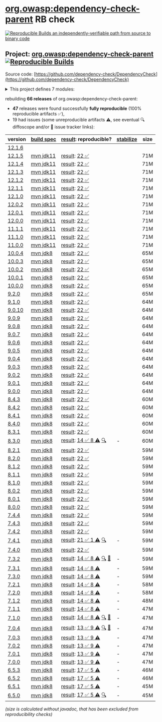 [org.owasp:dependency-check-parent](https://central.sonatype.com/artifact/org.owasp/dependency-check-parent/versions) RB check
=======

[![Reproducible Builds](https://reproducible-builds.org/images/logos/rb.svg) an independently-verifiable path from source to binary code](https://reproducible-builds.org/)

## Project: [org.owasp:dependency-check-parent](https://central.sonatype.com/artifact/org.owasp/dependency-check-parent/versions) [![Reproducible Builds](https://img.shields.io/endpoint?url=https://raw.githubusercontent.com/jvm-repo-rebuild/reproducible-central/master/content/org/owasp/dependency-check/badge.json)](https://github.com/jvm-repo-rebuild/reproducible-central/blob/master/content/org/owasp/dependency-check/README.md)

Source code: [https://github.com/dependency-check/DependencyCheck](https://github.com/dependency-check/DependencyCheck)

<details><summary>This project defines 7 modules:</summary>

* [org.owasp:dependency-check-ant](https://central.sonatype.com/artifact/org.owasp/dependency-check-ant/overview)
* [org.owasp:dependency-check-cli](https://central.sonatype.com/artifact/org.owasp/dependency-check-cli/overview)
* [org.owasp:dependency-check-core](https://central.sonatype.com/artifact/org.owasp/dependency-check-core/overview)
* [org.owasp:dependency-check-maven](https://central.sonatype.com/artifact/org.owasp/dependency-check-maven/overview)
* [org.owasp:dependency-check-parent](https://central.sonatype.com/artifact/org.owasp/dependency-check-parent/overview)
* [org.owasp:dependency-check-plugin](https://central.sonatype.com/artifact/org.owasp/dependency-check-plugin/overview)
* [org.owasp:dependency-check-utils](https://central.sonatype.com/artifact/org.owasp/dependency-check-utils/overview)
</details>

rebuilding **66 releases** of org.owasp:dependency-check-parent:
- **47** releases were found successfully **fully reproducible** (100% reproducible artifacts :white_check_mark:),
- 19 had issues (some unreproducible artifacts :warning:, see eventual :mag: diffoscope and/or :memo: issue tracker links):

| version | [build spec](/BUILDSPEC.md) | [result](https://reproducible-builds.org/docs/jvm/): reproducible? | [stabilize](https://github.com/google/oss-rebuild/blob/main/cmd/stabilize/README.md) | size |
| -- | --------- | ------ | ------ | -- |
| [12.1.6](https://central.sonatype.com/artifact/org.owasp/dependency-check-parent/12.1.6/pom) | | | |
| [12.1.5](https://central.sonatype.com/artifact/org.owasp/dependency-check-parent/12.1.5/pom) | [mvn jdk11](dependency-check-12.1.5.buildspec) | [result](dependency-check-parent-12.1.5.buildinfo): [22 :white_check_mark: ](dependency-check-parent-12.1.5.buildcompare) | | 71M |
| [12.1.4](https://central.sonatype.com/artifact/org.owasp/dependency-check-parent/12.1.4/pom) | [mvn jdk11](dependency-check-12.1.4.buildspec) | [result](dependency-check-parent-12.1.4.buildinfo): [22 :white_check_mark: ](dependency-check-parent-12.1.4.buildcompare) | | 71M |
| [12.1.3](https://central.sonatype.com/artifact/org.owasp/dependency-check-parent/12.1.3/pom) | [mvn jdk11](dependency-check-12.1.3.buildspec) | [result](dependency-check-parent-12.1.3.buildinfo): [22 :white_check_mark: ](dependency-check-parent-12.1.3.buildcompare) | | 71M |
| [12.1.2](https://central.sonatype.com/artifact/org.owasp/dependency-check-parent/12.1.2/pom) | [mvn jdk11](dependency-check-12.1.2.buildspec) | [result](dependency-check-parent-12.1.2.buildinfo): [22 :white_check_mark: ](dependency-check-parent-12.1.2.buildcompare) | | 71M |
| [12.1.1](https://central.sonatype.com/artifact/org.owasp/dependency-check-parent/12.1.1/pom) | [mvn jdk11](dependency-check-12.1.1.buildspec) | [result](dependency-check-parent-12.1.1.buildinfo): [22 :white_check_mark: ](dependency-check-parent-12.1.1.buildcompare) | | 71M |
| [12.1.0](https://central.sonatype.com/artifact/org.owasp/dependency-check-parent/12.1.0/pom) | [mvn jdk11](dependency-check-12.1.0.buildspec) | [result](dependency-check-parent-12.1.0.buildinfo): [22 :white_check_mark: ](dependency-check-parent-12.1.0.buildcompare) | | 71M |
| [12.0.2](https://central.sonatype.com/artifact/org.owasp/dependency-check-parent/12.0.2/pom) | [mvn jdk11](dependency-check-12.0.2.buildspec) | [result](dependency-check-parent-12.0.2.buildinfo): [22 :white_check_mark: ](dependency-check-parent-12.0.2.buildcompare) | | 71M |
| [12.0.1](https://central.sonatype.com/artifact/org.owasp/dependency-check-parent/12.0.1/pom) | [mvn jdk11](dependency-check-12.0.1.buildspec) | [result](dependency-check-parent-12.0.1.buildinfo): [22 :white_check_mark: ](dependency-check-parent-12.0.1.buildcompare) | | 71M |
| [12.0.0](https://central.sonatype.com/artifact/org.owasp/dependency-check-parent/12.0.0/pom) | [mvn jdk11](dependency-check-12.0.0.buildspec) | [result](dependency-check-parent-12.0.0.buildinfo): [22 :white_check_mark: ](dependency-check-parent-12.0.0.buildcompare) | | 71M |
| [11.1.1](https://central.sonatype.com/artifact/org.owasp/dependency-check-parent/11.1.1/pom) | [mvn jdk11](dependency-check-11.1.1.buildspec) | [result](dependency-check-parent-11.1.1.buildinfo): [22 :white_check_mark: ](dependency-check-parent-11.1.1.buildcompare) | | 71M |
| [11.1.0](https://central.sonatype.com/artifact/org.owasp/dependency-check-parent/11.1.0/pom) | [mvn jdk11](dependency-check-11.1.0.buildspec) | [result](dependency-check-parent-11.1.0.buildinfo): [22 :white_check_mark: ](dependency-check-parent-11.1.0.buildcompare) | | 71M |
| [11.0.0](https://central.sonatype.com/artifact/org.owasp/dependency-check-parent/11.0.0/pom) | [mvn jdk11](dependency-check-11.0.0.buildspec) | [result](dependency-check-parent-11.0.0.buildinfo): [22 :white_check_mark: ](dependency-check-parent-11.0.0.buildcompare) | | 71M |
| [10.0.4](https://central.sonatype.com/artifact/org.owasp/dependency-check-parent/10.0.4/pom) | [mvn jdk8](dependency-check-10.0.4.buildspec) | [result](dependency-check-parent-10.0.4.buildinfo): [22 :white_check_mark: ](dependency-check-parent-10.0.4.buildcompare) | | 65M |
| [10.0.3](https://central.sonatype.com/artifact/org.owasp/dependency-check-parent/10.0.3/pom) | [mvn jdk8](dependency-check-10.0.3.buildspec) | [result](dependency-check-parent-10.0.3.buildinfo): [22 :white_check_mark: ](dependency-check-parent-10.0.3.buildcompare) | | 65M |
| [10.0.2](https://central.sonatype.com/artifact/org.owasp/dependency-check-parent/10.0.2/pom) | [mvn jdk8](dependency-check-10.0.2.buildspec) | [result](dependency-check-parent-10.0.2.buildinfo): [22 :white_check_mark: ](dependency-check-parent-10.0.2.buildcompare) | | 65M |
| [10.0.1](https://central.sonatype.com/artifact/org.owasp/dependency-check-parent/10.0.1/pom) | [mvn jdk8](dependency-check-10.0.1.buildspec) | [result](dependency-check-parent-10.0.1.buildinfo): [22 :white_check_mark: ](dependency-check-parent-10.0.1.buildcompare) | | 65M |
| [10.0.0](https://central.sonatype.com/artifact/org.owasp/dependency-check-parent/10.0.0/pom) | [mvn jdk8](dependency-check-10.0.0.buildspec) | [result](dependency-check-parent-10.0.0.buildinfo): [22 :white_check_mark: ](dependency-check-parent-10.0.0.buildcompare) | | 65M |
| [9.2.0](https://central.sonatype.com/artifact/org.owasp/dependency-check-parent/9.2.0/pom) | [mvn jdk8](dependency-check-9.2.0.buildspec) | [result](dependency-check-parent-9.2.0.buildinfo): [22 :white_check_mark: ](dependency-check-parent-9.2.0.buildcompare) | | 65M |
| [9.1.0](https://central.sonatype.com/artifact/org.owasp/dependency-check-parent/9.1.0/pom) | [mvn jdk8](dependency-check-9.1.0.buildspec) | [result](dependency-check-parent-9.1.0.buildinfo): [22 :white_check_mark: ](dependency-check-parent-9.1.0.buildcompare) | | 64M |
| [9.0.10](https://central.sonatype.com/artifact/org.owasp/dependency-check-parent/9.0.10/pom) | [mvn jdk8](dependency-check-9.0.10.buildspec) | [result](dependency-check-parent-9.0.10.buildinfo): [22 :white_check_mark: ](dependency-check-parent-9.0.10.buildcompare) | | 64M |
| [9.0.9](https://central.sonatype.com/artifact/org.owasp/dependency-check-parent/9.0.9/pom) | [mvn jdk8](dependency-check-9.0.9.buildspec) | [result](dependency-check-parent-9.0.9.buildinfo): [22 :white_check_mark: ](dependency-check-parent-9.0.9.buildcompare) | | 64M |
| [9.0.8](https://central.sonatype.com/artifact/org.owasp/dependency-check-parent/9.0.8/pom) | [mvn jdk8](dependency-check-9.0.8.buildspec) | [result](dependency-check-parent-9.0.8.buildinfo): [22 :white_check_mark: ](dependency-check-parent-9.0.8.buildcompare) | | 64M |
| [9.0.7](https://central.sonatype.com/artifact/org.owasp/dependency-check-parent/9.0.7/pom) | [mvn jdk8](dependency-check-9.0.7.buildspec) | [result](dependency-check-parent-9.0.7.buildinfo): [22 :white_check_mark: ](dependency-check-parent-9.0.7.buildcompare) | | 64M |
| [9.0.6](https://central.sonatype.com/artifact/org.owasp/dependency-check-parent/9.0.6/pom) | [mvn jdk8](dependency-check-9.0.6.buildspec) | [result](dependency-check-parent-9.0.6.buildinfo): [22 :white_check_mark: ](dependency-check-parent-9.0.6.buildcompare) | | 64M |
| [9.0.5](https://central.sonatype.com/artifact/org.owasp/dependency-check-parent/9.0.5/pom) | [mvn jdk8](dependency-check-9.0.5.buildspec) | [result](dependency-check-parent-9.0.5.buildinfo): [22 :white_check_mark: ](dependency-check-parent-9.0.5.buildcompare) | | 64M |
| [9.0.4](https://central.sonatype.com/artifact/org.owasp/dependency-check-parent/9.0.4/pom) | [mvn jdk8](dependency-check-9.0.4.buildspec) | [result](dependency-check-parent-9.0.4.buildinfo): [22 :white_check_mark: ](dependency-check-parent-9.0.4.buildcompare) | | 64M |
| [9.0.3](https://central.sonatype.com/artifact/org.owasp/dependency-check-parent/9.0.3/pom) | [mvn jdk8](dependency-check-9.0.3.buildspec) | [result](dependency-check-parent-9.0.3.buildinfo): [22 :white_check_mark: ](dependency-check-parent-9.0.3.buildcompare) | | 64M |
| [9.0.2](https://central.sonatype.com/artifact/org.owasp/dependency-check-parent/9.0.2/pom) | [mvn jdk8](dependency-check-9.0.2.buildspec) | [result](dependency-check-parent-9.0.2.buildinfo): [22 :white_check_mark: ](dependency-check-parent-9.0.2.buildcompare) | | 64M |
| [9.0.1](https://central.sonatype.com/artifact/org.owasp/dependency-check-parent/9.0.1/pom) | [mvn jdk8](dependency-check-9.0.1.buildspec) | [result](dependency-check-parent-9.0.1.buildinfo): [22 :white_check_mark: ](dependency-check-parent-9.0.1.buildcompare) | | 64M |
| [9.0.0](https://central.sonatype.com/artifact/org.owasp/dependency-check-parent/9.0.0/pom) | [mvn jdk8](dependency-check-9.0.0.buildspec) | [result](dependency-check-parent-9.0.0.buildinfo): [22 :white_check_mark: ](dependency-check-parent-9.0.0.buildcompare) | | 64M |
| [8.4.3](https://central.sonatype.com/artifact/org.owasp/dependency-check-parent/8.4.3/pom) | [mvn jdk8](dependency-check-8.4.3.buildspec) | [result](dependency-check-parent-8.4.3.buildinfo): [22 :white_check_mark: ](dependency-check-parent-8.4.3.buildcompare) | | 60M |
| [8.4.2](https://central.sonatype.com/artifact/org.owasp/dependency-check-parent/8.4.2/pom) | [mvn jdk8](dependency-check-8.4.2.buildspec) | [result](dependency-check-parent-8.4.2.buildinfo): [22 :white_check_mark: ](dependency-check-parent-8.4.2.buildcompare) | | 60M |
| [8.4.1](https://central.sonatype.com/artifact/org.owasp/dependency-check-parent/8.4.1/pom) | [mvn jdk8](dependency-check-8.4.1.buildspec) | [result](dependency-check-parent-8.4.1.buildinfo): [22 :white_check_mark: ](dependency-check-parent-8.4.1.buildcompare) | | 60M |
| [8.4.0](https://central.sonatype.com/artifact/org.owasp/dependency-check-parent/8.4.0/pom) | [mvn jdk8](dependency-check-8.4.0.buildspec) | [result](dependency-check-parent-8.4.0.buildinfo): [22 :white_check_mark: ](dependency-check-parent-8.4.0.buildcompare) | | 60M |
| [8.3.1](https://central.sonatype.com/artifact/org.owasp/dependency-check-parent/8.3.1/pom) | [mvn jdk8](dependency-check-8.3.1.buildspec) | [result](dependency-check-parent-8.3.1.buildinfo): [22 :white_check_mark: ](dependency-check-parent-8.3.1.buildcompare) | | 60M |
| [8.3.0](https://central.sonatype.com/artifact/org.owasp/dependency-check-parent/8.3.0/pom) | [mvn jdk8](dependency-check-8.3.0.buildspec) | [result](dependency-check-parent-8.3.0.buildinfo): [14 :white_check_mark:  8 :warning:](dependency-check-parent-8.3.0.buildcompare) [:mag:](dependency-check-parent-8.3.0.diffoscope) | - | 60M |
| [8.2.1](https://central.sonatype.com/artifact/org.owasp/dependency-check-parent/8.2.1/pom) | [mvn jdk8](dependency-check-8.2.1.buildspec) | [result](dependency-check-parent-8.2.1.buildinfo): [22 :white_check_mark: ](dependency-check-parent-8.2.1.buildcompare) | | 59M |
| [8.2.0](https://central.sonatype.com/artifact/org.owasp/dependency-check-parent/8.2.0/pom) | [mvn jdk8](dependency-check-8.2.0.buildspec) | [result](dependency-check-parent-8.2.0.buildinfo): [22 :white_check_mark: ](dependency-check-parent-8.2.0.buildcompare) | | 59M |
| [8.1.2](https://central.sonatype.com/artifact/org.owasp/dependency-check-parent/8.1.2/pom) | [mvn jdk8](dependency-check-8.1.2.buildspec) | [result](dependency-check-parent-8.1.2.buildinfo): [22 :white_check_mark: ](dependency-check-parent-8.1.2.buildcompare) | | 59M |
| [8.1.1](https://central.sonatype.com/artifact/org.owasp/dependency-check-parent/8.1.1/pom) | [mvn jdk8](dependency-check-8.1.1.buildspec) | [result](dependency-check-parent-8.1.1.buildinfo): [22 :white_check_mark: ](dependency-check-parent-8.1.1.buildcompare) | | 59M |
| [8.1.0](https://central.sonatype.com/artifact/org.owasp/dependency-check-parent/8.1.0/pom) | [mvn jdk8](dependency-check-8.1.0.buildspec) | [result](dependency-check-parent-8.1.0.buildinfo): [22 :white_check_mark: ](dependency-check-parent-8.1.0.buildcompare) | | 59M |
| [8.0.2](https://central.sonatype.com/artifact/org.owasp/dependency-check-parent/8.0.2/pom) | [mvn jdk8](dependency-check-8.0.2.buildspec) | [result](dependency-check-parent-8.0.2.buildinfo): [22 :white_check_mark: ](dependency-check-parent-8.0.2.buildcompare) | | 59M |
| [8.0.1](https://central.sonatype.com/artifact/org.owasp/dependency-check-parent/8.0.1/pom) | [mvn jdk8](dependency-check-8.0.1.buildspec) | [result](dependency-check-parent-8.0.1.buildinfo): [22 :white_check_mark: ](dependency-check-parent-8.0.1.buildcompare) | | 59M |
| [8.0.0](https://central.sonatype.com/artifact/org.owasp/dependency-check-parent/8.0.0/pom) | [mvn jdk8](dependency-check-8.0.0.buildspec) | [result](dependency-check-parent-8.0.0.buildinfo): [22 :white_check_mark: ](dependency-check-parent-8.0.0.buildcompare) | | 59M |
| [7.4.4](https://central.sonatype.com/artifact/org.owasp/dependency-check-parent/7.4.4/pom) | [mvn jdk8](dependency-check-7.4.4.buildspec) | [result](dependency-check-parent-7.4.4.buildinfo): [22 :white_check_mark: ](dependency-check-parent-7.4.4.buildcompare) | | 59M |
| [7.4.3](https://central.sonatype.com/artifact/org.owasp/dependency-check-parent/7.4.3/pom) | [mvn jdk8](dependency-check-7.4.3.buildspec) | [result](dependency-check-parent-7.4.3.buildinfo): [22 :white_check_mark: ](dependency-check-parent-7.4.3.buildcompare) | | 59M |
| [7.4.2](https://central.sonatype.com/artifact/org.owasp/dependency-check-parent/7.4.2/pom) | [mvn jdk8](dependency-check-7.4.2.buildspec) | [result](dependency-check-parent-7.4.2.buildinfo): [22 :white_check_mark: ](dependency-check-parent-7.4.2.buildcompare) | | 59M |
| [7.4.1](https://central.sonatype.com/artifact/org.owasp/dependency-check-parent/7.4.1/pom) | [mvn jdk8](dependency-check-7.4.1.buildspec) | [result](dependency-check-parent-7.4.1.buildinfo): [21 :white_check_mark:  1 :warning:](dependency-check-parent-7.4.1.buildcompare) [:mag:](dependency-check-parent-7.4.1.diffoscope) | - | 59M |
| [7.4.0](https://central.sonatype.com/artifact/org.owasp/dependency-check-parent/7.4.0/pom) | [mvn jdk8](dependency-check-7.4.0.buildspec) | [result](dependency-check-parent-7.4.0.buildinfo): [22 :white_check_mark: ](dependency-check-parent-7.4.0.buildcompare) | | 59M |
| [7.3.2](https://central.sonatype.com/artifact/org.owasp/dependency-check-parent/7.3.2/pom) | [mvn jdk8](dependency-check-7.3.2.buildspec) | [result](dependency-check-parent-7.3.2.buildinfo): [14 :white_check_mark:  8 :warning:](dependency-check-parent-7.3.2.buildcompare) [:mag:](dependency-check-parent-7.3.2.diffoscope) [:memo:](https://github.com/jeremylong/DependencyCheck/issues/5026) | - | 59M |
| [7.3.1](https://central.sonatype.com/artifact/org.owasp/dependency-check-parent/7.3.1/pom) | [mvn jdk8](dependency-check-7.3.1.buildspec) | [result](dependency-check-parent-7.3.1.buildinfo): [14 :white_check_mark:  8 :warning:](dependency-check-parent-7.3.1.buildcompare) | - | 59M |
| [7.3.0](https://central.sonatype.com/artifact/org.owasp/dependency-check-parent/7.3.0/pom) | [mvn jdk8](dependency-check-7.3.0.buildspec) | [result](dependency-check-parent-7.3.0.buildinfo): [14 :white_check_mark:  8 :warning:](dependency-check-parent-7.3.0.buildcompare) | - | 59M |
| [7.2.1](https://central.sonatype.com/artifact/org.owasp/dependency-check-parent/7.2.1/pom) | [mvn jdk8](dependency-check-7.2.1.buildspec) | [result](dependency-check-parent-7.2.1.buildinfo): [14 :white_check_mark:  8 :warning:](dependency-check-parent-7.2.1.buildcompare) | - | 58M |
| [7.2.0](https://central.sonatype.com/artifact/org.owasp/dependency-check-parent/7.2.0/pom) | [mvn jdk8](dependency-check-7.2.0.buildspec) | [result](dependency-check-parent-7.2.0.buildinfo): [14 :white_check_mark:  8 :warning:](dependency-check-parent-7.2.0.buildcompare) | - | 58M |
| [7.1.2](https://central.sonatype.com/artifact/org.owasp/dependency-check-parent/7.1.2/pom) | [mvn jdk8](dependency-check-7.1.2.buildspec) | [result](dependency-check-parent-7.1.2.buildinfo): [14 :white_check_mark:  8 :warning:](dependency-check-parent-7.1.2.buildcompare) | - | 48M |
| [7.1.1](https://central.sonatype.com/artifact/org.owasp/dependency-check-parent/7.1.1/pom) | [mvn jdk8](dependency-check-7.1.1.buildspec) | [result](dependency-check-parent-7.1.1.buildinfo): [14 :white_check_mark:  8 :warning:](dependency-check-parent-7.1.1.buildcompare) | - | 47M |
| [7.1.0](https://central.sonatype.com/artifact/org.owasp/dependency-check-parent/7.1.0/pom) | [mvn jdk8](dependency-check-7.1.0.buildspec) | [result](dependency-check-parent-7.1.0.buildinfo): [14 :white_check_mark:  8 :warning:](dependency-check-parent-7.1.0.buildcompare) [:mag:](dependency-check-parent-7.1.0.diffoscope) [:memo:](https://github.com/jeremylong/DependencyCheck/issues/5026) | - | 47M |
| [7.0.4](https://central.sonatype.com/artifact/org.owasp/dependency-check-parent/7.0.4/pom) | [mvn jdk8](dependency-check-7.0.4.buildspec) | [result](dependency-check-parent-7.0.4.buildinfo): [13 :white_check_mark:  9 :warning:](dependency-check-parent-7.0.4.buildcompare) [:mag:](dependency-check-parent-7.0.4.diffoscope) [:memo:](https://github.com/jeremylong/DependencyCheck/pull/4302) | - | 47M |
| [7.0.3](https://central.sonatype.com/artifact/org.owasp/dependency-check-parent/7.0.3/pom) | [mvn jdk8](dependency-check-7.0.3.buildspec) | [result](dependency-check-parent-7.0.3.buildinfo): [13 :white_check_mark:  9 :warning:](dependency-check-parent-7.0.3.buildcompare) | - | 47M |
| [7.0.2](https://central.sonatype.com/artifact/org.owasp/dependency-check-parent/7.0.2/pom) | [mvn jdk8](dependency-check-7.0.2.buildspec) | [result](dependency-check-parent-7.0.2.buildinfo): [13 :white_check_mark:  9 :warning:](dependency-check-parent-7.0.2.buildcompare) | - | 47M |
| [7.0.1](https://central.sonatype.com/artifact/org.owasp/dependency-check-parent/7.0.1/pom) | [mvn jdk8](dependency-check-7.0.1.buildspec) | [result](dependency-check-parent-7.0.1.buildinfo): [13 :white_check_mark:  9 :warning:](dependency-check-parent-7.0.1.buildcompare) | - | 47M |
| [7.0.0](https://central.sonatype.com/artifact/org.owasp/dependency-check-parent/7.0.0/pom) | [mvn jdk8](dependency-check-7.0.0.buildspec) | [result](dependency-check-parent-7.0.0.buildinfo): [13 :white_check_mark:  9 :warning:](dependency-check-parent-7.0.0.buildcompare) | - | 47M |
| [6.5.3](https://central.sonatype.com/artifact/org.owasp/dependency-check-parent/6.5.3/pom) | [mvn jdk8](dependency-check-6.5.3.buildspec) | [result](dependency-check-parent-6.5.3.buildinfo): [17 :white_check_mark:  5 :warning:](dependency-check-parent-6.5.3.buildcompare) | - | 46M |
| [6.5.2](https://central.sonatype.com/artifact/org.owasp/dependency-check-parent/6.5.2/pom) | [mvn jdk8](dependency-check-6.5.2.buildspec) | [result](dependency-check-parent-6.5.2.buildinfo): [17 :white_check_mark:  5 :warning:](dependency-check-parent-6.5.2.buildcompare) | - | 46M |
| [6.5.1](https://central.sonatype.com/artifact/org.owasp/dependency-check-parent/6.5.1/pom) | [mvn jdk8](dependency-check-6.5.1.buildspec) | [result](dependency-check-parent-6.5.1.buildinfo): [17 :white_check_mark:  5 :warning:](dependency-check-parent-6.5.1.buildcompare) | - | 45M |
| [6.5.0](https://central.sonatype.com/artifact/org.owasp/dependency-check-parent/6.5.0/pom) | [mvn jdk8](dependency-check-6.5.0.buildspec) | [result](dependency-check-parent-6.5.0.buildinfo): [17 :white_check_mark:  5 :warning:](dependency-check-parent-6.5.0.buildcompare) [:mag:](dependency-check-parent-6.5.0.diffoscope) | - | 45M |

<i>(size is calculated without javadoc, that has been excluded from reproducibility checks)</i>
